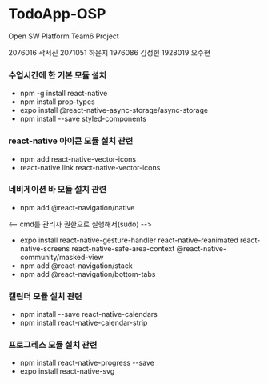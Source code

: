 # TodoApp-OSP
Open SW Platform Team6 Project

2076016 곽서진
2071051 하윤지
1976086 김정현
1928019 오수현


### 수업시간에 한 기본 모듈 설치
<ul>
  <li>npm -g install react-native</li>
  <li>npm install prop-types</li>
  <li>expo install @react-native-async-storage/async-storage</li>
  <li>npm install --save styled-components</li>
</ul>


### react-native 아이콘 모듈 설치 관련 
<ul>
  <li>npm add react-native-vector-icons</li>
  <li>react-native link react-native-vector-icons</li>
</ul>


### 네비게이션 바 모듈 설치 관련
<ul>
  <li>npm add @react-navigation/native</li>
</ul>
<-- cmd를 관리자 권한으로 실행해서(sudo) -->
<ul>
  <li>expo install react-native-gesture-handler react-native-reanimated react-native-screens react-native-safe-area-context @react-native-community/masked-view</li>
  <li>npm add @react-navigation/stack</li>
  <li>npm add @react-navigation/bottom-tabs</li>
</ul>


### 캘린더 모듈 설치 관련
<ul>
  <li>npm install --save react-native-calendars</li>
  <li>npm install react-native-calendar-strip</li>
</ul>


### 프로그레스 모듈 설치 관련
<ul>
  <li>npm install react-native-progress --save</li>
  <li>expo install react-native-svg</li>
</ul>

